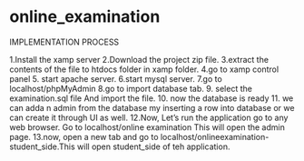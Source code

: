 # online_examination
IMPLEMENTATION PROCESS

1.Install the xamp server
2.Download the project zip file.
3.extract the contents of the file to htdocs folder in xamp folder.
4.go to xamp control panel
5. start apache server.
6.start mysql server.
7.go to localhost/phpMyAdmin
8.go to import database tab.
9. select the examination.sql file
And import the file.
10. now the database is ready 
11. we can adda n admin from the database my inserting a row into database or we can create it through UI as well.
12.Now, Let’s run the application go to any web browser.
Go to localhost/online examination
This will open the admin page.
13.now, open a new tab and go to localhost/onlineexamination-student_side.This will open student_side of teh application.

